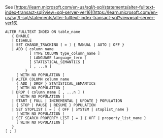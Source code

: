See [https://learn.microsoft.com/en-us/sql/t-sql/statements/alter-fulltext-index-transact-sql?view=sql-server-ver16](https://learn.microsoft.com/en-us/sql/t-sql/statements/alter-fulltext-index-transact-sql?view=sql-server-ver16)
```
ALTER FULLTEXT INDEX ON table_name
   { ENABLE
   | DISABLE
   | SET CHANGE_TRACKING [ = ] { MANUAL | AUTO | OFF }
   | ADD ( column_name
           [ TYPE COLUMN type_column_name ]
           [ LANGUAGE language_term ]
           [ STATISTICAL_SEMANTICS ]
           [ , ...n ]
         )
     [ WITH NO POPULATION ]
   | ALTER COLUMN column_name
     { ADD | DROP } STATISTICAL_SEMANTICS
     [ WITH NO POPULATION ]
   | DROP ( column_name [ , ...n ] )
     [ WITH NO POPULATION ]
   | START { FULL | INCREMENTAL | UPDATE } POPULATION
   | { STOP | PAUSE | RESUME } POPULATION
   | SET STOPLIST [ = ] { OFF | SYSTEM | stoplist_name }
     [ WITH NO POPULATION ]
   | SET SEARCH PROPERTY LIST [ = ] { OFF | property_list_name }
     [ WITH NO POPULATION ]
   }
[ ; ]
```

